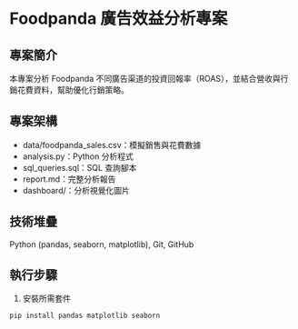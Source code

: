 # Foodpanda 廣告效益分析專案

## 專案簡介  
本專案分析 Foodpanda 不同廣告渠道的投資回報率（ROAS），並結合營收與行銷花費資料，幫助優化行銷策略。

## 專案架構  
- data/foodpanda_sales.csv：模擬銷售與花費數據  
- analysis.py：Python 分析程式  
- sql_queries.sql：SQL 查詢腳本  
- report.md：完整分析報告  
- dashboard/：分析視覺化圖片  

## 技術堆疊  
Python (pandas, seaborn, matplotlib), Git, GitHub

## 執行步驟  
1. 安裝所需套件  
```bash
pip install pandas matplotlib seaborn
